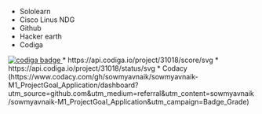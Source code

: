 * Sololearn
* Cisco Linus NDG 
* Github
* Hacker earth
* Codiga
<a href="https://app.codiga.io/public/user/github/sowmyavnaik">
   <img src="https://api.codiga.io/public/badge/user/github/sowmyavnaik?style=light" alt="codiga badge" />
</a>
* https://api.codiga.io/project/31018/score/svg
* https://api.codiga.io/project/31018/status/svg
* Codacy
(https://www.codacy.com/gh/sowmyavnaik/sowmyavnaik-M1_ProjectGoal_Application/dashboard?utm_source=github.com&amp;utm_medium=referral&amp;utm_content=sowmyavnaik/sowmyavnaik-M1_ProjectGoal_Application&amp;utm_campaign=Badge_Grade)
